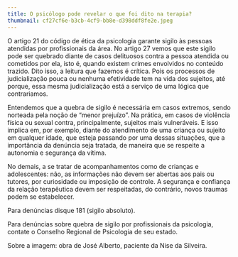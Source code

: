 ```yaml
---
title: O psicólogo pode revelar o que foi dito na terapia?
thumbnail: cf27cf6e-b3cb-4cf9-bb8e-d398ddf8fe2e.jpeg
---
```

<!--StartFragment-->

O artigo 21 do código de ética da psicologia garante sigilo às pessoas atendidas por profissionais da área. No artigo 27 vemos que este sigilo pode ser quebrado diante de casos delituosos contra a pessoa atendida ou cometidos por ela, isto é, quando existem crimes envolvidos no conteúdo trazido. Dito isso, a leitura que fazemos é crítica. Pois os processos de judicialização pouca ou nenhuma efetividade tem na vida dos sujeitos, até porque, essa mesma judicialização está a serviço de uma lógica que contrariamos. 

Entendemos que a quebra de sigilo é necessária em casos extremos, sendo norteada pela noção de “menor prejuízo”. Na prática, em casos de violência física ou sexual contra, principalmente, sujeitos mais vulneráveis. E isso implica em, por exemplo, diante do atendimento de uma criança ou sujeito em qualquer idade, que esteja passando por uma dessas situações, que a importância da denúncia seja tratada, de maneira que se respeite a autonomia e segurança da vítima. 

No demais, a se tratar de acompanhamentos como de crianças e adolescentes: não, as informações não devem ser abertas aos pais ou tutores, por curiosidade ou imposição de controle. A segurança e confiança da relação terapêutica devem ser respeitadas, do contrário, novos traumas podem se estabelecer. 

Para denúncias disque 181 (sigilo absoluto).

Para denúncias sobre quebra de sigilo por profissionais da psicologia, contate o Conselho Regional de Psicologia de seu estado.

Sobre a imagem: obra de José Alberto, paciente da Nise da Silveira.

<!--EndFragment-->